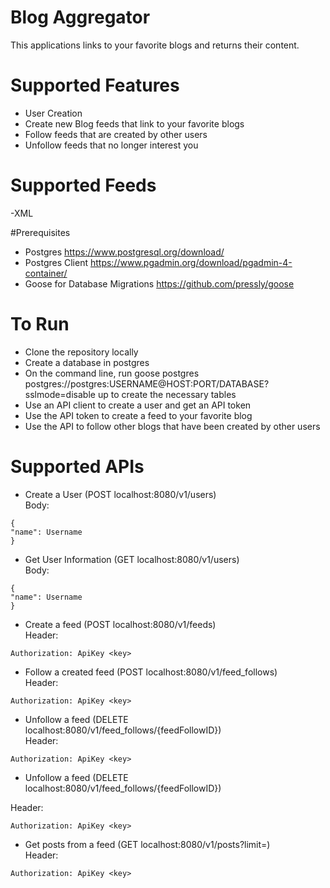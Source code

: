 # Blog Aggregator 

This applications links to your favorite blogs and returns their content.

# Supported Features
- User Creation
- Create new Blog feeds that link to your favorite blogs
- Follow feeds that are created by other users
- Unfollow feeds that no longer interest you

# Supported Feeds
-XML

#Prerequisites
- Postgres <https://www.postgresql.org/download/>
- Postgres Client <https://www.pgadmin.org/download/pgadmin-4-container/>
- Goose for Database Migrations <https://github.com/pressly/goose>

# To Run
- Clone the repository locally
- Create a database in postgres
- On the command line, run goose postgres postgres://postgres:USERNAME@HOST:PORT/DATABASE?sslmode=disable up to create the necessary tables
- Use an API client to create a user and get an API token
- Use the API token to create a feed to your favorite blog
- Use the API to follow other blogs that have been created by other users

# Supported APIs
- Create a User (POST localhost:8080/v1/users)  
Body:
```
{
"name": Username
}

```
- Get User Information (GET localhost:8080/v1/users)  
Body:
```
{
"name": Username
}

```

- Create a feed (POST localhost:8080/v1/feeds)  
Header:
```
Authorization: ApiKey <key>
```

- Follow a created feed (POST localhost:8080/v1/feed_follows)  
Header:
```
Authorization: ApiKey <key>
```

- Unfollow a feed (DELETE localhost:8080/v1/feed_follows/{feedFollowID})  
Header:
```
Authorization: ApiKey <key>
```

- Unfollow a feed (DELETE localhost:8080/v1/feed_follows/{feedFollowID})  

Header:
```
Authorization: ApiKey <key>
```

- Get posts from a feed (GET localhost:8080/v1/posts?limit=)  
Header:
```
Authorization: ApiKey <key>
```


